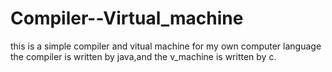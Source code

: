 # Compiler--Virtual_machine
this is a simple compiler and vitual machine for my own computer language
the compiler is written by java,and the v_machine is written by c.
